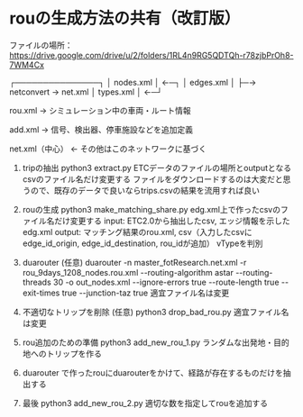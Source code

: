 # rouの生成方法の共有（改訂版）
ファイルの場所：https://drive.google.com/drive/u/2/folders/1RL4n9RG5QDTQh-r78zjbPrOh8-7WM4Cx

┌───────────────┐
│ nodes.xml     │ ←─┐
│ edges.xml     │    ├─→ netconvert → net.xml
│ types.xml     │ ←─┘

rou.xml → シミュレーション中の車両・ルート情報

add.xml → 信号、検出器、停車施設などを追加定義

net.xml（中心） ← その他はこのネットワークに基づく

1. tripの抽出
python3 extract.py
ETCデータのファイルの場所とoutputとなるcsvのファイル名だけ変更する
ファイルをダウンロードするのは大変だと思うので、既存のデータで良いならtrips.csvの結果を流用すれば良い

2. rouの生成
python3 make_matching_share.py
edg.xml上で作ったcsvのファイル名だけ変更する
input: ETC2.0から抽出したcsv, エッジ情報を示したedg.xml
output: マッチング結果のrou.xml, csv（入力したcsvにedge_id_origin, edge_id_destination, rou_idが追加）
vTypeを判別

3. duarouter (任意)
duarouter -n master_fotResearch.net.xml -r rou_9days_1208_nodes.rou.xml --routing-algorithm astar --routing-threads 30 -o out_nodes.xml --ignore-errors true --route-length true --exit-times true --junction-taz true
適宜ファイル名は変更

4. 不適切なトリップを削除 (任意)
python3 drop_bad_rou.py
適宜ファイル名は変更

5. rou追加のための準備
python3 add_new_rou_1.py
ランダムな出発地・目的地へのトリップを作る

6. duarouter
で作ったrouにduarouterをかけて、経路が存在するものだけを抽出する

7. 最後
python3 add_new_rou_2.py
適切な数を指定してrouを追加する